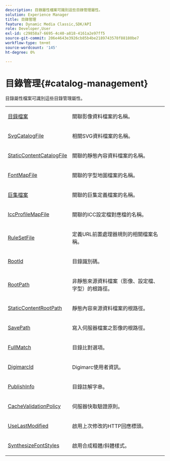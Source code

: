 ```yaml
---
description: 目錄屬性檔案可識別這些目錄管理屬性。
solution: Experience Manager
title: 目錄管理
feature: Dynamic Media Classic,SDK/API
role: Developer,User
exl-id: c29858a7-6695-4c40-a818-4161a2e97ff5
source-git-commit: 206e4643e3926cb85b4be2189743578f88180be7
workflow-type: tm+mt
source-wordcount: '145'
ht-degree: 0%

---
```


# 目錄管理{#catalog-management}

目錄屬性檔案可識別這些目錄管理屬性。

<table id="simpletable_010A9494BFEB45F0A46FE9709E0404CA"> 
 <tr class="strow"> 
  <td class="stentry"> <p><span class="codeph"> <a href="../../../../../../is-api/image-catalog/image-serving-api-ref/c-image-catalog-reference/c-attributes-reference/r-catalogfile.md#reference-16498bb4cb33458697c1ab002ea8db79" type="reference" format="dita" scope="local">目錄檔案</a> </span> </p></td> 
  <td class="stentry"> <p>關聯影像資料檔案的名稱。 </p></td> 
 </tr> 
 <tr class="strow"> 
  <td class="stentry"> <p><span class="codeph"> <a href="../../../../../../is-api/image-catalog/image-serving-api-ref/c-image-catalog-reference/c-attributes-reference/r-svgcatalogfile.md#reference-cd61769073f145e1ac37aa4fd53ae58d" type="reference" format="dita" scope="local"> SvgCatalogFile</a> </span> </p></td> 
  <td class="stentry"> <p>相關SVG資料檔案的名稱。 </p></td> 
 </tr> 
 <tr class="strow"> 
  <td class="stentry"> <p><span class="codeph"> <a href="../../../../../../is-api/image-catalog/image-serving-api-ref/c-image-catalog-reference/c-attributes-reference/r-staticcontentcatalogfile.md#reference-1d5505d9d1b74fe5ba63fbdf7893eb0d" type="reference" format="dita" scope="local"> StaticContentCatalogFile</a> </span> </p></td> 
  <td class="stentry"> <p>關聯的靜態內容資料檔案的名稱。 </p></td> 
 </tr> 
 <tr class="strow"> 
  <td class="stentry"> <p><span class="codeph"> <a href="../../../../../../is-api/image-catalog/image-serving-api-ref/c-image-catalog-reference/c-attributes-reference/r-fontmapfile.md#reference-22e077d4595b45b6a6e549b8499ecb76" type="reference" format="dita" scope="local"> FontMapFile</a> </span> </p></td> 
  <td class="stentry"> <p>關聯的字型地圖檔案的名稱。 </p></td> 
 </tr> 
 <tr class="strow"> 
  <td class="stentry"> <p><span class="codeph"> <a href="../../../../../../is-api/image-catalog/image-serving-api-ref/c-image-catalog-reference/c-attributes-reference/r-macrofile.md#reference-f91d717b3847458ca0f1fe95387554a2" type="reference" format="dita" scope="local">巨集檔案</a> </span> </p></td> 
  <td class="stentry"> <p>關聯的巨集定義檔案的名稱。 </p></td> 
 </tr> 
 <tr class="strow"> 
  <td class="stentry"> <p><span class="codeph"> <a href="../../../../../../is-api/image-catalog/image-serving-api-ref/c-image-catalog-reference/c-attributes-reference/r-iccprofilemapfile.md#reference-0ebacea00a9644f58810b30422cb8087" type="reference" format="dita" scope="local"> IccProfileMapFile</a> </span> </p></td> 
  <td class="stentry"> <p>關聯的ICC設定檔對應檔的名稱。 </p></td> 
 </tr> 
 <tr class="strow"> 
  <td class="stentry"> <p><span class="codeph"> <a href="../../../../../../is-api/image-catalog/image-serving-api-ref/c-image-catalog-reference/c-attributes-reference/r-rulesetfile.md#reference-b8513e76a0c947ea85515cdfa31193de" type="reference" format="dita" scope="local"> RuleSetFile</a> </span> </p></td> 
  <td class="stentry"> <p>定義URL前置處理器規則的相關檔案名稱。 </p></td> 
 </tr> 
 <tr class="strow"> 
  <td class="stentry"> <p><span class="codeph"> <a href="../../../../../../is-api/image-catalog/image-serving-api-ref/c-image-catalog-reference/c-attributes-reference/r-rootid.md#reference-13653312925e4a08b90f99961d53f546" type="reference" format="dita" scope="local"> RootId</a> </span> </p></td> 
  <td class="stentry"> <p>目錄識別碼。 </p></td> 
 </tr> 
 <tr class="strow"> 
  <td class="stentry"> <p><span class="codeph"> <a href="../../../../../../is-api/image-catalog/image-serving-api-ref/c-image-catalog-reference/c-attributes-reference/r-rootpath.md#reference-17d57e5967be403b8408fa7214017494" type="reference" format="dita" scope="local"> RootPath</a> </span> </p></td> 
  <td class="stentry"> <p>非靜態來源資料檔案（影像、設定檔、字型）的根路徑。 </p></td> 
 </tr> 
 <tr class="strow"> 
  <td class="stentry"> <p><span class="codeph"> <a href="../../../../../../is-api/image-catalog/image-serving-api-ref/c-image-catalog-reference/c-attributes-reference/r-staticcontentrootpath.md#reference-a2b5368d078349828d282357681bb2a5" type="reference" format="dita" scope="local"> StaticContentRootPath</a> </span> </p></td> 
  <td class="stentry"> <p>靜態內容來源資料檔案的根路徑。 </p></td> 
 </tr> 
 <tr class="strow"> 
  <td class="stentry"> <p><span class="codeph"> <a href="../../../../../../is-api/image-catalog/image-serving-api-ref/c-image-catalog-reference/c-attributes-reference/r-savepath.md#reference-9c4686dc153b41d8a0751cde83615432" type="reference" format="dita" scope="local"> SavePath</a> </span> </p></td> 
  <td class="stentry"> <p>寫入伺服器檔案之影像的根路徑。 </p></td> 
 </tr> 
 <tr class="strow"> 
  <td class="stentry"> <p><span class="codeph"> <a href="../../../../../../is-api/image-catalog/image-serving-api-ref/c-image-catalog-reference/c-attributes-reference/r-fullmatch.md#reference-c3a72f31672a48b386943d6781cf50d7" type="reference" format="dita" scope="local"> FullMatch</a> </span> </p></td> 
  <td class="stentry"> <p>目錄比對選項。 </p></td> 
 </tr> 
 <tr class="strow"> 
  <td class="stentry"> <p><span class="codeph"> <a href="../../../../../../is-api/image-catalog/image-serving-api-ref/c-image-catalog-reference/c-attributes-reference/r-digimarcid.md#reference-33e3eca7f1874510904e5c8645cecd68" type="reference" format="dita" scope="local"> DigimarcId</a> </span> </p></td> 
  <td class="stentry"> <p>Digimarc使用者資訊。 </p></td> 
 </tr> 
 <tr class="strow"> 
  <td class="stentry"> <p><span class="codeph"> <a href="../../../../../../is-api/image-catalog/image-serving-api-ref/c-image-catalog-reference/c-attributes-reference/r-publishinfo.md#reference-3d772f2c98274a37ae7e35706e2db62d" type="reference" format="dita" scope="local"> PublishInfo</a> </span> </p></td> 
  <td class="stentry"> <p>目錄註解字串。 </p></td> 
 </tr> 
 <tr class="strow"> 
  <td class="stentry"> <p><span class="codeph"> <a href="../../../../../../is-api/image-catalog/image-serving-api-ref/c-image-catalog-reference/c-attributes-reference/r-cachevalidationpolicy.md#reference-e55e52fd749041718a9af69fa2027b57" type="reference" format="dita" scope="local"> CacheValidationPolicy</a> </span> </p></td> 
  <td class="stentry"> <p>伺服器快取驗證原則。 </p></td> 
 </tr> 
 <tr class="strow"> 
  <td class="stentry"> <p><span class="codeph"> <a href="../../../../../../is-api/image-catalog/image-serving-api-ref/c-image-catalog-reference/c-attributes-reference/r-uselastmodified.md#reference-73ecc421e6864a38aec5a4775f06b8e8" type="reference" format="dita" scope="local"> UseLastModified</a> </span> </p></td> 
  <td class="stentry"> <p>啟用上次修改的HTTP回應標頭。 </p></td> 
 </tr> 
 <tr class="strow"> 
  <td class="stentry"> <p><span class="codeph"> <a href="../../../../../../is-api/image-catalog/image-serving-api-ref/c-image-catalog-reference/c-attributes-reference/r-synthesizefontstyles.md#reference-1b12ba881b9146c793bcb07407cacb15" type="reference" format="dita" scope="local"> SynthesizeFontStyles</a> </span> </p></td> 
  <td class="stentry"> <p>啟用合成粗體/斜體樣式。 </p></td> 
 </tr> 
</table>
